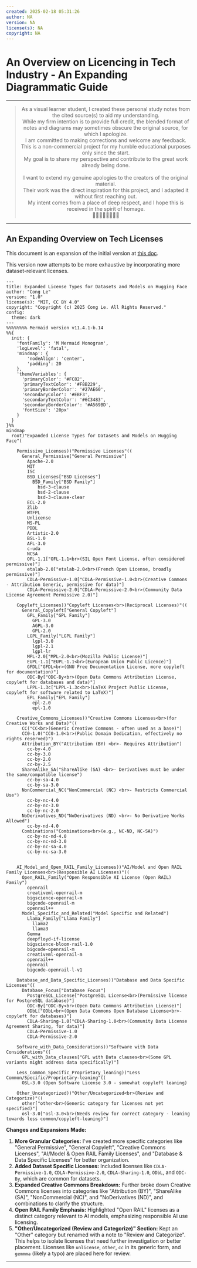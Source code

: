 ```yaml
---
created: 2025-02-18 05:31:26
author: NA
version: NA
license(s): NA
copyright: NA
---
```




# An Overview on Licencing in Tech Industry - An Expanding Diagrammatic Guide


---

<div align="center">
  <blockquote>
  As a visual learner student, I created these personal study notes from the cited source(s) to aid my understanding.<br/>
  While my firm intention is to provide full credit, the blended format of notes and diagrams may sometimes obscure the original source, for which I apologize.<br/>
  I am committed to making corrections and welcome any feedback.<br/>
  This is a non-commercial project for my humble educational purposes only since the start.<br/>
  My goal is to share my perspective and contribute to the great work already being done.
  <br/>
  <br/>
  I want to extend my genuine apologies to the creators of the original material.<br/>
  Their work was the direct inspiration for this project, and I adapted it without first reaching out.<br/>
  My intent comes from a place of deep respect, and I hope this is received in the spirit of homage.<br/>
  🙏🏼🙏🏼🙏🏼🙏🏼
  </blockquote>
</div>

----





## An Expanding Overview on Tech Licenses

This document is an expansion of the initial version at [this doc](./Licensing_in_tech.md).

This version now attempts to be more exhaustive by incorporating more dataset-relevant licenses.

```mermaid
---
title: Expanded License Types for Datasets and Models on Hugging Face
author: "Cong Le"
version: "1.0"
license(s): "MIT, CC BY 4.0"
copyright: "Copyright (c) 2025 Cong Le. All Rights Reserved."
config:
  theme: dark
---
%%%%%%%% Mermaid version v11.4.1-b.14
%%{
  init: {
    'fontFamily': 'M Mermaid Monogram',
    'logLevel': 'fatal',
    'mindmap': {
	    'nodeAlign': 'center',
	    'padding': 20
    },
    'themeVariables': {
      'primaryColor': '#FC82',
      'primaryTextColor': '#F8B229',
      'primaryBorderColor': '#27AE60',
      'secondaryColor': '#EBF3',
      'secondaryTextColor': '#6C3483',
      'secondaryBorderColor': '#A569BD',
      'fontSize': '20px'
    }
  }
}%%
mindmap
  root)"Expanded License Types for Datasets and Models on Hugging Face"(

    Permissive_Licenses))"Permissive Licenses"((
      General_Permissive["General Permissive"]
        Apache-2.0
        MIT
        ISC
        BSD_Licenses["BSD Licenses"]
          BSD_Family["BSD Family"]
            bsd-3-clause
            bsd-2-clause
            bsd-3-clause-clear
        ECL-2.0
        Zlib
        WTFPL
        Unlicense
        MS-PL
        PDDL
        Artistic-2.0
        BSL-1.0
        AFL-3.0
        c-uda
        NCSA
        OFL-1.1["OFL-1.1<br>(SIL Open Font License, often considered permissive)"]
        etalab-2.0["etalab-2.0<br>(French Open License, broadly permissive)"]
        CDLA-Permissive-1.0["CDLA-Permissive-1.0<br>(Creative Commons - Attribution Generic, permissive for data)"]
        CDLA-Permissive-2.0["CDLA-Permissive-2.0<br>(Community Data License Agreement Permissive 2.0)"]

    Copyleft_Licenses))"Copyleft Licenses<br>(Reciprocal Licenses)"((
      General_Copyleft["General Copyleft"]
        GPL_Family["GPL Family"]
          GPL-3.0
          AGPL-3.0
          GPL-2.0
        LGPL_Family["LGPL Family"]
          lgpl-3.0
          lgpl-2.1
          lgpl-lr
        MPL-2.0["MPL-2.0<br>(Mozilla Public License)"]
        EUPL-1.1["EUPL-1.1<br>(European Union Public Licence)"]
        GFDL["GFDL<br>(GNU Free Documentation License, more copyleft for documentation)"]
        ODC-By["ODC-By<br>(Open Data Commons Attribution License, copyleft for databases and data)"]
        LPPL-1.3c["LPPL-1.3c<br>(LaTeX Project Public License, copyleft for software related to LaTeX)"]
        EPL_Family["EPL Family"]
          epl-2.0
          epl-1.0

    Creative_Commons_Licenses))"Creative Commons Licenses<br>(for Creative Works and Data)"((
      CC("CC<br>(Generic Creative Commons - often used as a base)")
      CC0-1.0("CC0-1.0<br>(Public Domain Dedication, effectively no rights reserved)")
      Attribution_BY("Attribution (BY) <br>- Requires Attribution")
        cc-by-4.0
        cc-by-3.0
        cc-by-2.0
        cc-by-2.5
      ShareAlike_SA("ShareAlike (SA) <br>- Derivatives must be under the same/compatible license")
        cc-by-sa-4.0
        cc-by-sa-3.0
      NonCommercial_NC("NonCommercial (NC) <br>- Restricts Commercial Use")
        cc-by-nc-4.0
        cc-by-nc-3.0
        cc-by-nc-2.0
      NoDerivatives_ND("NoDerivatives (ND) <br>- No Derivative Works Allowed")
        cc-by-nd-4.0
      Combinations("Combinations<br>(e.g., NC-ND, NC-SA)")
        cc-by-nc-nd-4.0
        cc-by-nc-nd-3.0
        cc-by-nc-sa-4.0
        cc-by-nc-sa-3.0


    AI_Model_and_Open_RAIL_Family_Licenses))"AI/Model and Open RAIL Family Licenses<br>(Responsible AI Licenses)"((
      Open_RAIL_Family("Open Responsible AI License (Open RAIL) Family")
        openrail
        creativeml-openrail-m
        bigscience-openrail-m
        bigcode-openrail-m
        openrail++
      Model_Specific_and_Related("Model Specific and Related")
        Llama_Family["Llama Family"]
          llama2
          llama3
        Gemma
        deepfloyd-if-license
        bigscience-bloom-rail-1.0
        bigcode-openrail-m
        creativeml-openrail-m
        openrail++
        openrail
        bigcode-openrail-l-v1

    Database_and_Data_Specific_Licenses))"Database and Data Specific Licenses"((
      Database_Focus["Database Focus"]
        PostgreSQL_License["PostgreSQL License<br>(Permissive license for PostgreSQL database)"]
        ODC-By["ODC-By<br>(Open Data Commons Attribution License)"]
        ODbL["ODbL<br>(Open Data Commons Open Database License<br>- copyleft for databases)"]
        CDLA-Sharing-1.0["CDLA-Sharing-1.0<br>(Community Data License Agreement Sharing, for data)"]
        CDLA-Permissive-1.0
        CDLA-Permissive-2.0

    Software_with_Data_Considerations))"Software with Data Considerations"((
      GPL_with_Data_clauses["GPL with Data clauses<br>(Some GPL variants might address data specifically)"]

    Less_Common_Specific_Proprietary_leaning))"Less Common/Specific/Proprietary-leaning"((
      OSL-3.0 (Open Software License 3.0 - somewhat copyleft leaning)
     
    Other_Uncategorized))"Other/Uncategorized<br>(Review and Categorize)"((
      other["other<br>(Generic category for licenses not yet specified)"]
      osl-3.0["osl-3.0<br>(Needs review for correct category - leaning towards less common/copyleft-leaning)"]

```


**Changes and Expansions Made:**

1.  **More Granular Categories:** I've created more specific categories like "General Permissive", "General Copyleft", "Creative Commons Licenses", "AI/Model & Open RAIL Family Licenses", and "Database & Data Specific Licenses" for better organization.
2.  **Added Dataset Specific Licenses:** Included licenses like `CDLA-Permissive-1.0`, `CDLA-Permissive-2.0`, `CDLA-Sharing-1.0`, `ODbL`, and `ODC-By`, which are common for datasets.
3.  **Expanded Creative Commons Breakdown:**  Further broke down Creative Commons licenses into categories like "Attribution (BY)", "ShareAlike (SA)", "NonCommercial (NC)", and "NoDerivatives (ND)", and combinations to clarify the structure.
4.  **Open RAIL Family Emphasis:**  Highlighted "Open RAIL" licenses as a distinct category relevant to AI models, emphasizing responsible AI use licensing.
5.  **"Other/Uncategorized (Review and Categorize)" Section:**  Kept an "Other" category but renamed with a note to "Review and Categorize". This helps to isolate licenses that need further investigation or better placement.  Licenses like `unlicense`, `other`, `cc` in its generic form, and `gemmma` (likely a typo) are placed here for review.



---
